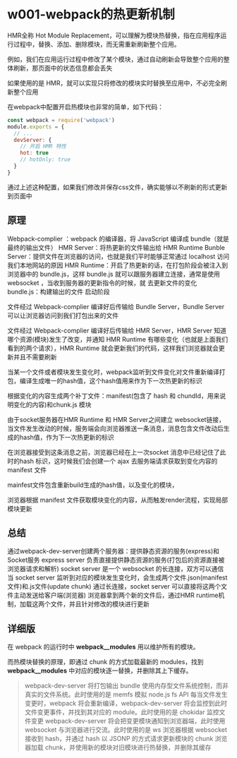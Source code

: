 # w001-webpack的热更新机制

HMR全称 Hot Module Replacement，可以理解为模块热替换，指在应用程序运行过程中，替换、添加、删除模块，而无需重新刷新整个应用。

例如，我们在应用运行过程中修改了某个模块，通过自动刷新会导致整个应用的整体刷新，那页面中的状态信息都会丢失

如果使用的是 HMR，就可以实现只将修改的模块实时替换至应用中，不必完全刷新整个应用

在webpack中配置开启热模块也非常的简单，如下代码：

```js
const webpack = require('webpack') 
module.exports = { 
  // ... 
  devServer: { 
    // 开启 HMR 特性 
    hot: true 
    // hotOnly: true 
  } 
} 
```

通过上述这种配置，如果我们修改并保存css文件，确实能够以不刷新的形式更新到页面中


## 原理

 Webpack-complier ：webpack 的编译器，将 JavaScript 编译成 bundle（就是最终的输出文件）
 HMR Server：将热更新的文件输出给 HMR Runtime
 Bunble Server：提供文件在浏览器的访问，也就是我们平时能够正常通过 localhost 访问我们本地网站的原因
 HMR Runtime：开启了热更新的话，在打包阶段会被注入到浏览器中的 bundle.js，这样 bundle.js 就可以跟服务器建立连接，通常是使用 websocket ，当收到服务器的更新指令的时候，就   去更新文件的变化
 bundle.js：构建输出的文件
启动阶段

文件经过 Webpack-complier 编译好后传输给 Bundle Server，Bundle Server 可以让浏览器访问到我们打包出来的文件

文件经过 Webpack-complier 编译好后传输给 HMR Server，HMR Server 知道哪个资源(模块)发生了改变，并通知 HMR Runtime 有哪些变化（也就是上面我们看到的两个请求），HMR Runtime 就会更新我们的代码，这样我们浏览器就会更新并且不需要刷新

当某一个文件或者模块发生变化时，webpack监听到文件变化对文件重新编译打包，编译生成唯一的hash值，这个hash值用来作为下一次热更新的标识

根据变化的内容生成两个补丁文件：manifest(包含了 hash 和 chundId，用来说明变化的内容)和chunk.js 模块

由于socket服务器在HMR Runtime 和 HMR Server之间建立 websocket链接，当文件发生改动的时候，服务端会向浏览器推送一条消息，消息包含文件改动后生成的hash值，作为下一次热更新的标识

在浏览器接受到这条消息之前，浏览器已经在上一次socket 消息中已经记住了此时的hash 标识，这时候我们会创建一个 ajax 去服务端请求获取到变化内容的 manifest 文件

mainfest文件包含重新build生成的hash值，以及变化的模块，

浏览器根据 manifest 文件获取模块变化的内容，从而触发render流程，实现局部模块更新



## 总结


通过webpack-dev-server创建两个服务器：提供静态资源的服务(express)和Socket服务
express server 负责直接提供静态资源的服务(打包后的资源直接被浏览器请求和解析)
socket server 是一个 websocket 的长连接，双方可以通信
当 socket server 监听到对应的模块发生变化时，会生成两个文件.json(manifest文件)和.js文件(update chunk)
通过长连接，socket server 可以直接将这两个文件主动发送给客户端(浏览器)
浏览器拿到两个新的文件后，通过HMR runtime机制，加载这两个文件，并且针对修改的模块进行更新

## 详细版
在 webpack 的运行时中 __webpack__modules__ 用以维护所有的模块。

而热模块替换的原理，即通过 chunk 的方式加载最新的 modules，找到 __webpack__modules__ 中对应的模块逐一替换，并删除其上下缓存。

> webpack-dev-server 将打包输出 bundle 使用内存型文件系统控制，而非真实的文件系统。此时使用的是 memfs 模拟 node.js fs API
> 每当文件发生变更时，webpack 将会重新编译，webpack-dev-server 将会监控到此时文件变更事件，并找到其对应的 module。此时使用的是 chokidar 监控文件变更
> webpack-dev-server 将会把变更模块通知到浏览器端，此时使用 websocket 与浏览器进行交流。此时使用的是 ws
> 浏览器根据 websocket 接收到 hash，并通过 hash 以 JSONP 的方式请求更新模块的 chunk
> 浏览器加载 chunk，并使用新的模块对旧模块进行热替换，并删除其缓存